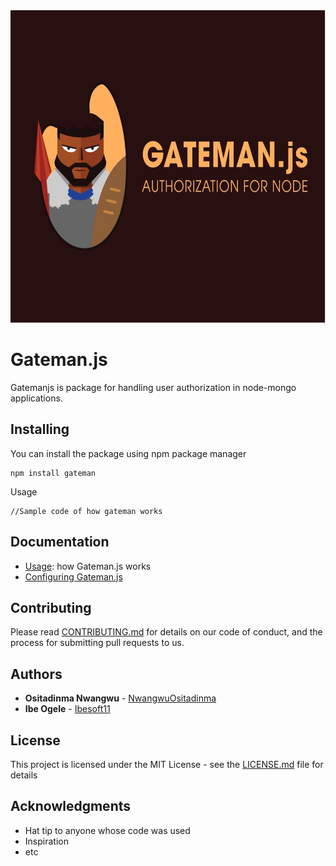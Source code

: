 <img src="/docs/assets/gateman.jpeg" width="100%" height="500"/>

# Gateman.js

Gatemanjs is package for handling user authorization in node-mongo applications.


## Installing

You can install the package using npm package manager 

```
npm install gateman
```

Usage

```
//Sample code of how gateman works
```


## Documentation
* [Usage](http://htmlpreview.github.com/?https://github.com/NwangwuOsitadinma/gateman/blob/chaining/docs/index.html): how Gateman.js works
* [Configuring Gateman.js]()


## Contributing

Please read [CONTRIBUTING.md](CONTRIBUTING.md) for details on our code of conduct, and the process for submitting pull requests to us.


## Authors

* **Ositadinma Nwangwu** - [NwangwuOsitadinma](https://github.com/NwangwuOsitadinma)
* **Ibe Ogele** - [Ibesoft11](https://github.com/Ibesoft11)

## License

This project is licensed under the MIT License - see the [LICENSE.md](LICENSE.md) file for details

## Acknowledgments

* Hat tip to anyone whose code was used
* Inspiration
* etc
